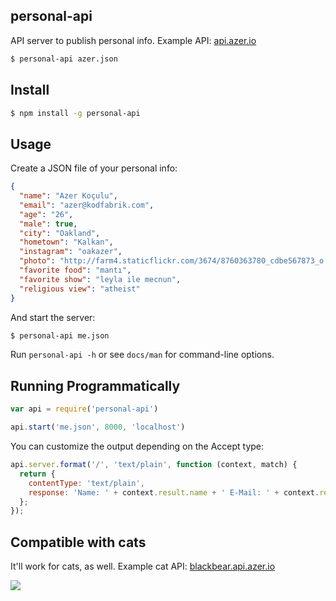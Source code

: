 ## personal-api

API server to publish personal info. Example API: [api.azer.io](http://api.azer.io)

```bash
$ personal-api azer.json
```

## Install

```bash
$ npm install -g personal-api
```

## Usage

Create a JSON file of your personal info:

```json
{
  "name": "Azer Koçulu",
  "email": "azer@kodfabrik.com",
  "age": "26",
  "male": true,
  "city": "Oakland",
  "hometown": "Kalkan",
  "instagram": "oakazer",
  "photo": "http://farm4.staticflickr.com/3674/8760363780_cdbe567873_o.jpg",
  "favorite food": "mantı",
  "favorite show": "leyla ile mecnun",
  "religious view": "atheist"
}
```

And start the server:

```bash
$ personal-api me.json
```

Run `personal-api -h` or see `docs/man` for command-line options.

## Running Programmatically

```js
var api = require('personal-api')

api.start('me.json', 8000, 'localhost')
```

You can customize the output depending on the Accept type:

```js
api.server.format('/', 'text/plain', function (context, match) {
  return {
    contentType: 'text/plain',
    response: 'Name: ' + context.result.name + ' E-Mail: ' + context.result.email
  };
});
```

## Compatible with cats

It'll work for cats, as well. Example cat API: [blackbear.api.azer.io](http://blackbear.api.azer.io/)

![](http://distilleryimage9.ak.instagram.com/8ab17022616811e38fb612064f8bfb61_6.jpg)
